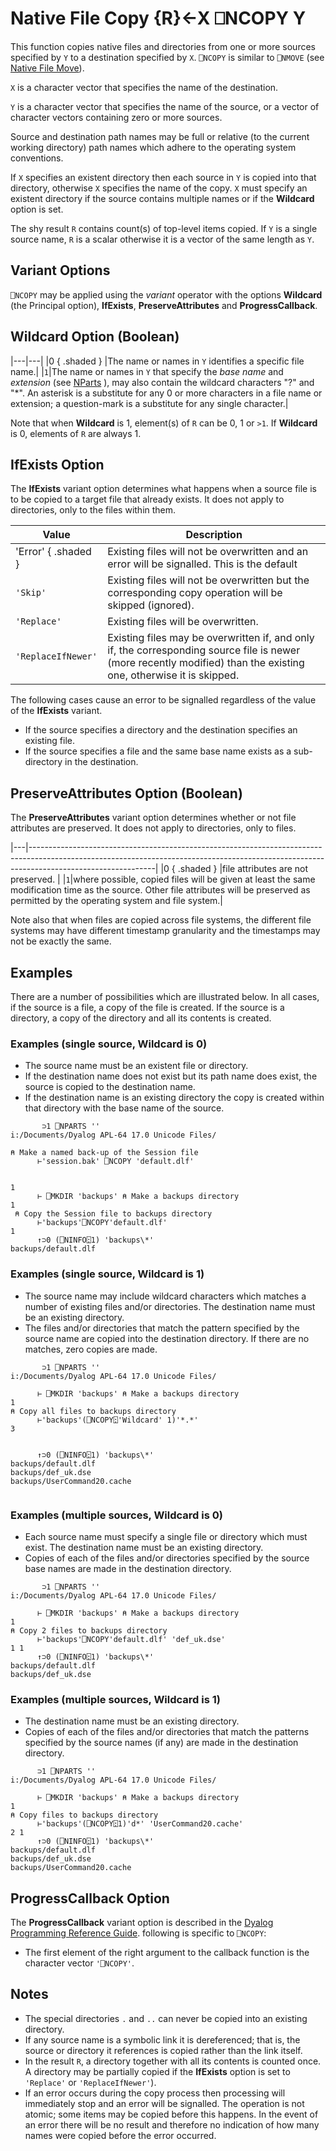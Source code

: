 <!-- Hidden search keywords -->
<div style="display: none;">
  ⎕NCOPY NCOPY
</div>






<h1 class="heading"><span class="name">Native File Copy</span> <span class="command">{R}←X ⎕NCOPY Y</span></h1>



This function copies native files and directories from one or more sources specified by `Y` to a destination specified by `X`. `⎕NCOPY` is similar to `⎕NMOVE` (see [Native File Move](nmove.md)).


`X` is a character vector that specifies the name of the destination.


`Y` is a character vector that specifies the name of the source, or a vector of character vectors containing zero or more sources.


Source and destination path names may be full or relative (to the current working directory) path names which adhere to the operating system conventions.



If `X` specifies an existent directory then each source in `Y` is copied into that directory, otherwise `X` specifies the name of the copy. `X` must specify an existent directory if the source contains multiple names or if the **Wildcard** option is set.


The shy result `R` contains count(s) of top-level items copied. If `Y` is a single source name, `R` is a scalar otherwise it is a vector of the same length as `Y`.

## Variant Options


`⎕NCOPY` may be applied using the _variant_ operator with the options **Wildcard** (the Principal option), **IfExists**, **PreserveAttributes** and **ProgressCallback**.

## Wildcard Option (Boolean)


|---|---|
|0 { .shaded } |The name or names in `Y` identifies a specific file name.|
|`1`|The name or names in `Y` that specify the *base name* and *extension* (see [NParts](./nparts.md) ), may also contain the wildcard characters "?" and "*". An asterisk is a substitute for any 0 or more characters in a file name or extension; a question-mark is a substitute for any single character.|


Note that when **Wildcard** is 1, element(s) of `R` can  be 0, 1 or `>1`. If **Wildcard** is 0, elements of `R` are always 1.


## IfExists Option


The **IfExists** variant option determines what happens when a source file is to be copied to a target file that already exists. It does not apply to directories, only to the files within them.


|Value             |Description                                                                                        |
|------------------|---------------------------------------------------------------------------------------------------|
|'Error' { .shaded } |Existing files will not be overwritten and an error will be signalled. This is the default                                                                        |
|`'Skip'`          |Existing files will not be overwritten but the corresponding copy operation will be skipped (ignored).                                                            |
|`'Replace'`       |Existing files will be overwritten.                                                                                                                               |
|`'ReplaceIfNewer'`|Existing files may be overwritten if, and only if, the corresponding source file is newer (more recently modified) than the existing one, otherwise it is skipped.|



The following cases cause an error to be signalled regardless of the value of the **IfExists** variant.

- If the source specifies a directory and the destination specifies an existing file.
- If the source specifies a file and the same base name exists as a sub-directory in the destination.

## PreserveAttributes Option (Boolean)


The **PreserveAttributes** variant option determines whether or not file attributes are preserved. It does not apply to directories, only to files.


|---|-------------------------------------------------------------------------------------------------------------------------------------------------------------------------------------------|
|0 { .shaded } |file attributes are not preserved.                                                                                                                                                         |
|`1`|where possible, copied files will be given at least the same modification time as the source. Other file attributes will be preserved as permitted by the operating system and file system.|


Note also that when files are copied across file systems, the different file systems may have different timestamp granularity and the timestamps may not be exactly the same.


<h2 class="example">Examples</h2>


There are a number of possibilities which are illustrated below. In all cases,  if the source is a file, a copy of the file is created. If the source is a directory, a copy of the directory and all its contents is created.

### Examples (single source, Wildcard is 0)


- The source name must be an existent file or directory.
- If the destination name does not exist but its path name does exist, the source is copied to the destination name.
- If the destination name is an existing directory the copy is created within that directory with the base name of the source.
```apl
       ⊃1 ⎕NPARTS ''
i:/Documents/Dyalog APL-64 17.0 Unicode Files/
 
⍝ Make a named back-up of the Session file
      ⊢'session.bak' ⎕NCOPY 'default.dlf'
```
```apl

1
      ⊢ ⎕MKDIR 'backups' ⍝ Make a backups directory
1
 ⍝ Copy the Session file to backups directory
      ⊢'backups'⎕NCOPY'default.dlf'
1
      ↑⊃0 (⎕NINFO⍠1) 'backups\*'
backups/default.dlf  
```


### Examples (single source, Wildcard is 1)

- The source name may include wildcard characters which matches a number of existing files and/or directories. The destination name must be an existing directory.
- The files and/or directories that match the pattern specified by the source name are copied into the destination directory. If there are no matches, zero copies are made.
```apl
       ⊃1 ⎕NPARTS ''
i:/Documents/Dyalog APL-64 17.0 Unicode Files/

      ⊢ ⎕MKDIR 'backups' ⍝ Make a backups directory
1
⍝ Copy all files to backups directory
      ⊢'backups'(⎕NCOPY⍠'Wildcard' 1)'*.*'
3
```
```apl

      ↑⊃0 (⎕NINFO⍠1) 'backups\*'
backups/default.dlf        
backups/def_uk.dse         
backups/UserCommand20.cache
  

```



### Examples (multiple sources, Wildcard is 0)

- Each source name must specify a single file or directory which must exist. The destination name must be an existing directory.
- Copies of each of the files and/or directories specified by the source base names are made in the destination directory.
```apl
       ⊃1 ⎕NPARTS ''
i:/Documents/Dyalog APL-64 17.0 Unicode Files/

      ⊢ ⎕MKDIR 'backups' ⍝ Make a backups directory
1
⍝ Copy 2 files to backups directory
      ⊢'backups'⎕NCOPY'default.dlf' 'def_uk.dse'
1 1
      ↑⊃0 (⎕NINFO⍠1) 'backups\*'
backups/default.dlf
backups/def_uk.dse 

```



### Examples (multiple sources, Wildcard is 1)

- The destination name must be an existing directory.
- Copies of each of the files and/or directories that match the patterns specified by the source names (if any) are made in the destination directory.
```apl
      ⊃1 ⎕NPARTS ''
i:/Documents/Dyalog APL-64 17.0 Unicode Files/

      ⊢ ⎕MKDIR 'backups' ⍝ Make a backups directory
1
⍝ Copy files to backups directory
      ⊢'backups'(⎕NCOPY⍠1)'d*' 'UserCommand20.cache'
2 1
      ↑⊃0 (⎕NINFO⍠1) 'backups\*'
backups/default.dlf
backups/def_uk.dse
backups/UserCommand20.cache
```

## ProgressCallback Option

The **ProgressCallback** variant option is described in the [Dyalog Programming Reference Guide](../../../programming-reference-guide/native-files#progress-callbacks). following is specific to `⎕NCOPY`:

* The first element of the right argument to the callback function is the character vector `'⎕NCOPY'`.

## Notes

- The special directories `.` and `..` can never be copied into an existing directory.
- If any source name is a symbolic link it is dereferenced; that is, the source or directory it references is copied rather than the link itself.
- In the result `R`, a directory together with all its contents is counted once. A directory may be partially copied if the **IfExists** option is set to `'Replace'` or `'ReplaceIfNewer'`).
- If an error occurs during the copy process then processing will immediately stop and an error will be signalled. The operation is not atomic; some items may be copied before this happens. In the event of an error there will be no result and therefore no indication of how many names were copied before the error occurred.
